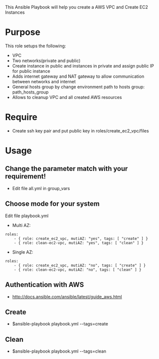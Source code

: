 This Ansible Playbook will help you create a AWS VPC and Create EC2 Instances

# Purpose

This role setups the following:

* VPC
* Two networks(private and public)
* Create instance in public and instances in private and assign public IP for public instance
* Adds internet gateway and NAT gateway to allow communication between networks and internet
* General hosts group by change environment path to hosts group: path_hosts_group
* Allows to cleanup VPC and all created AWS resources

# Require
- Create ssh key pair and put public key in roles/create_ec2_vpc/files

# Usage
## Change the parameter match with your requirement!
* Edit file all.yml in group_vars

## Choose mode for your system

Edit file playbook.yml

* Multi AZ: 
```
roles:
    - { role: create_ec2_vpc, mutiAZ: "yes", tags: [ "create" ] }
    - { role: clean-ec2-vpc, mutiAZ: "yes", tags: [ "clean" ] }
```
* Single AZ:
```
roles:
    - { role: create_ec2_vpc, mutiAZ: "no", tags: [ "create" ] }
    - { role: clean-ec2-vpc, mutiAZ: "no", tags: [ "clean" ] }
```

## Authentication with AWS
* http://docs.ansible.com/ansible/latest/guide_aws.html

## Create
* $ansible-playbook playbook.yml --tags=create

## Clean
* $ansible-playbook playbook.yml --tags=clean


